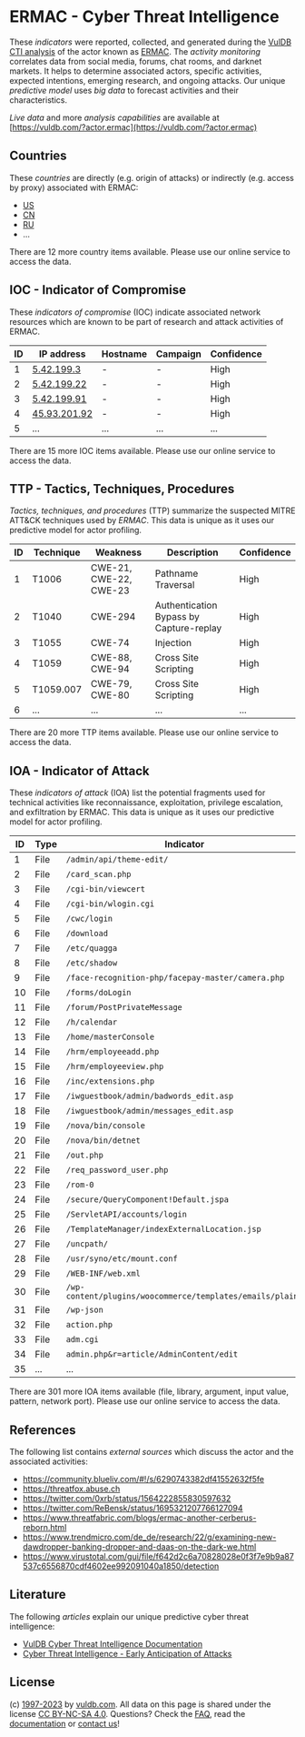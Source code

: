 # ERMAC - Cyber Threat Intelligence

These _indicators_ were reported, collected, and generated during the [VulDB CTI analysis](https://vuldb.com/?kb.cti) of the actor known as [ERMAC](https://vuldb.com/?actor.ermac). The _activity monitoring_ correlates data from social media, forums, chat rooms, and darknet markets. It helps to determine associated actors, specific activities, expected intentions, emerging research, and ongoing attacks. Our unique _predictive model_ uses _big data_ to forecast activities and their characteristics.

_Live data_ and more _analysis capabilities_ are available at [https://vuldb.com/?actor.ermac](https://vuldb.com/?actor.ermac)

## Countries

These _countries_ are directly (e.g. origin of attacks) or indirectly (e.g. access by proxy) associated with ERMAC:

* [US](https://vuldb.com/?country.us)
* [CN](https://vuldb.com/?country.cn)
* [RU](https://vuldb.com/?country.ru)
* ...

There are 12 more country items available. Please use our online service to access the data.

## IOC - Indicator of Compromise

These _indicators of compromise_ (IOC) indicate associated network resources which are known to be part of research and attack activities of ERMAC.

ID | IP address | Hostname | Campaign | Confidence
-- | ---------- | -------- | -------- | ----------
1 | [5.42.199.3](https://vuldb.com/?ip.5.42.199.3) | - | - | High
2 | [5.42.199.22](https://vuldb.com/?ip.5.42.199.22) | - | - | High
3 | [5.42.199.91](https://vuldb.com/?ip.5.42.199.91) | - | - | High
4 | [45.93.201.92](https://vuldb.com/?ip.45.93.201.92) | - | - | High
5 | ... | ... | ... | ...

There are 15 more IOC items available. Please use our online service to access the data.

## TTP - Tactics, Techniques, Procedures

_Tactics, techniques, and procedures_ (TTP) summarize the suspected MITRE ATT&CK techniques used by _ERMAC_. This data is unique as it uses our predictive model for actor profiling.

ID | Technique | Weakness | Description | Confidence
-- | --------- | -------- | ----------- | ----------
1 | T1006 | CWE-21, CWE-22, CWE-23 | Pathname Traversal | High
2 | T1040 | CWE-294 | Authentication Bypass by Capture-replay | High
3 | T1055 | CWE-74 | Injection | High
4 | T1059 | CWE-88, CWE-94 | Cross Site Scripting | High
5 | T1059.007 | CWE-79, CWE-80 | Cross Site Scripting | High
6 | ... | ... | ... | ...

There are 20 more TTP items available. Please use our online service to access the data.

## IOA - Indicator of Attack

These _indicators of attack_ (IOA) list the potential fragments used for technical activities like reconnaissance, exploitation, privilege escalation, and exfiltration by ERMAC. This data is unique as it uses our predictive model for actor profiling.

ID | Type | Indicator | Confidence
-- | ---- | --------- | ----------
1 | File | `/admin/api/theme-edit/` | High
2 | File | `/card_scan.php` | High
3 | File | `/cgi-bin/viewcert` | High
4 | File | `/cgi-bin/wlogin.cgi` | High
5 | File | `/cwc/login` | Medium
6 | File | `/download` | Medium
7 | File | `/etc/quagga` | Medium
8 | File | `/etc/shadow` | Medium
9 | File | `/face-recognition-php/facepay-master/camera.php` | High
10 | File | `/forms/doLogin` | High
11 | File | `/forum/PostPrivateMessage` | High
12 | File | `/h/calendar` | Medium
13 | File | `/home/masterConsole` | High
14 | File | `/hrm/employeeadd.php` | High
15 | File | `/hrm/employeeview.php` | High
16 | File | `/inc/extensions.php` | High
17 | File | `/iwguestbook/admin/badwords_edit.asp` | High
18 | File | `/iwguestbook/admin/messages_edit.asp` | High
19 | File | `/nova/bin/console` | High
20 | File | `/nova/bin/detnet` | High
21 | File | `/out.php` | Medium
22 | File | `/req_password_user.php` | High
23 | File | `/rom-0` | Low
24 | File | `/secure/QueryComponent!Default.jspa` | High
25 | File | `/ServletAPI/accounts/login` | High
26 | File | `/TemplateManager/indexExternalLocation.jsp` | High
27 | File | `/uncpath/` | Medium
28 | File | `/usr/syno/etc/mount.conf` | High
29 | File | `/WEB-INF/web.xml` | High
30 | File | `/wp-content/plugins/woocommerce/templates/emails/plain/` | High
31 | File | `/wp-json` | Medium
32 | File | `action.php` | Medium
33 | File | `adm.cgi` | Low
34 | File | `admin.php&r=article/AdminContent/edit` | High
35 | ... | ... | ...

There are 301 more IOA items available (file, library, argument, input value, pattern, network port). Please use our online service to access the data.

## References

The following list contains _external sources_ which discuss the actor and the associated activities:

* https://community.blueliv.com/#!/s/6290743382df41552632f5fe
* https://threatfox.abuse.ch
* https://twitter.com/0xrb/status/1564222855830597632
* https://twitter.com/ReBensk/status/1695321207766127094
* https://www.threatfabric.com/blogs/ermac-another-cerberus-reborn.html
* https://www.trendmicro.com/de_de/research/22/g/examining-new-dawdropper-banking-dropper-and-daas-on-the-dark-we.html
* https://www.virustotal.com/gui/file/f642d2c6a70828028e0f3f7e9b9a87537c6556870cdf4602ee992091040a1850/detection

## Literature

The following _articles_ explain our unique predictive cyber threat intelligence:

* [VulDB Cyber Threat Intelligence Documentation](https://vuldb.com/?kb.cti)
* [Cyber Threat Intelligence - Early Anticipation of Attacks](https://www.scip.ch/en/?labs.20201022)

## License

(c) [1997-2023](https://vuldb.com/?kb.changelog) by [vuldb.com](https://vuldb.com/?kb.about). All data on this page is shared under the license [CC BY-NC-SA 4.0](https://creativecommons.org/licenses/by-nc-sa/4.0/). Questions? Check the [FAQ](https://vuldb.com/?kb.faq), read the [documentation](https://vuldb.com/?kb) or [contact us](https://vuldb.com/?contact)!

